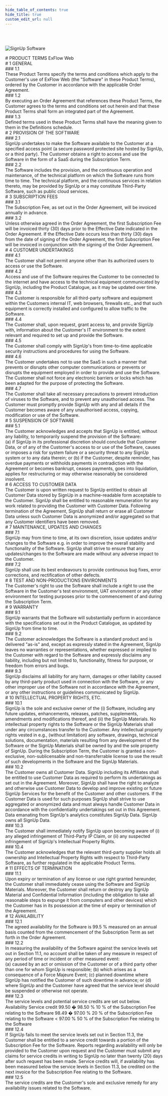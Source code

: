 ```yaml
---
hide_table_of_contents: true
hide_title: true
custom_edit_url: null
---
```

<div class="agreement-doc">
<br/><br/>

![SignUp Software](./img/signup_logo_black.png)


<div class="paragraph-big">
# PRODUCT TERMS ExFlow Web 
</div>


<div class="paragraph-big">
# 1 GENERAL 
</div>
<div class="paragraph">
### 1.1<div class="paragraph-text">These Product Terms specify the terms and conditions which apply to the Customer's use of ExFlow Web (the "Software" in these Product Terms), ordered by the Customer in accordance with the applicable Order Agreement.  </div>
</div>
<div class="paragraph">
### 1.2<div class="paragraph-text">By executing an Order Agreement that references these Product Terms, the Customer agrees to the terms and conditions set out herein and that these Product Terms shall form an integrated part of the Agreement.  </div>
</div>
<div class="paragraph">
### 1.3<div class="paragraph-text">Defined terms used in these Product Terms shall have the meaning given to them in the Definitions schedule. </div>
</div>

<div class="paragraph-big">
# 2 PROVISION OF THE SOFTWARE  
</div>
<div class="paragraph">
### 2.1<div class="paragraph-text">SignUp undertakes to make the Software available to the Customer at a specified access point (a secure password protected site hosted by SignUp, or a third party). The Customer obtains a right to access and use the Software in the form of a SaaS during the Subscription Term.  </div>
</div>
<div class="paragraph">
### 2.2<div class="paragraph-text">The Software includes the provision, and the continuous operation and maintenance, of the technical platform on which the Software runs from time to time. The technical platform, and the continuous services in relation thereto, may be provided by SignUp or a may constitute Third-Party Software, such as public cloud services.  </div>
</div>

<div class="paragraph-big">
# 3 SUBSCRIPTION FEES 
</div>
<div class="paragraph">
### 3.1<div class="paragraph-text">The Subscription Fee, as set out in the Order Agreement, will be invoiced annually in advance.  </div>
</div>
<div class="paragraph">
### 3.2<div class="paragraph-text">Unless otherwise agreed in the Order Agreement, the first Subscription Fee will be invoiced thirty (30) days prior to the Effective Date indicated in the Order Agreement. If the Effective Date occurs less than thirty (30) days from the date of signing of the Order Agreement, the first Subscription Fee will be invoiced in conjunction with the signing of the Order Agreement. </div>
</div>

<div class="paragraph-big">
# 4 CUSTOMER UNDERTAKINGS   
</div>
<div class="paragraph">
### 4.1<div class="paragraph-text">The Customer shall not permit anyone other than its authorized users to access or use the Software.  </div>
</div>
<div class="paragraph">
### 4.2<div class="paragraph-text">Access and use of the Software requires the Customer to be connected to the internet and have access to the technical equipment communicated by SignUp, including the Product Catalogue, as it may be updated over time.  </div>
</div>
<div class="paragraph">
### 4.3<div class="paragraph-text">The Customer is responsible for all third-party software and equipment within the Customers internal IT, web browsers, firewalls etc., and that such equipment is correctly installed and configured to allow traffic to the Software.  </div>
</div>
<div class="paragraph">
### 4.4<div class="paragraph-text">The Customer shall, upon request, grant access to, and provide SignUp with, information about the Customer's IT environment to the extent relevant and required to set up and provide the Software.  </div>
</div>
<div class="paragraph">
### 4.5<div class="paragraph-text">The Customer shall comply with SignUp's from time-to-time applicable security instructions and procedures for using the Software.  </div>
</div>
<div class="paragraph">
### 4.6<div class="paragraph-text">The Customer undertakes not to use the SaaS in such a manner that prevents or disrupts other computer communications or prevents or disrupts the equipment employed in order to provide and use the Software. The Customer shall not force any electronic barriers or locks which has been adapted for the purpose of protecting the Software.  </div>
</div>
<div class="paragraph">
### 4.7<div class="paragraph-text">The Customer shall take all necessary precautions to prevent introduction of viruses to the Software, and to prevent any unauthorised access. The Customer must promptly provide SignUp with any and all details if the Customer becomes aware of any unauthorised access, copying, modification or use of the Software. </div>
</div>

<div class="paragraph-big">
# 5 SUSPENSION OF SOFTWARE 
</div>
<div class="paragraph">
### 5.1<div class="paragraph-text">The Customer acknowledges and accepts that SignUp is entitled, without any liability, to temporarily suspend the provision of the Software: </div>
</div>
(a) if SignUp in its professional discretion should conclude that Customer Data, or of any of the Customer's access to or use of the Software, causes or imposes a risk for system failure or a security threat to any SignUp system or to any data therein; or  
(b) if the Customer, despite reminder, has overdue payments or withholds payments in contradiction with the Agreement or becomes bankrupt, ceases payments, goes into liquidation, applies for restructuring or may otherwise reasonably be considered insolvent. 

<div class="paragraph-big">
# 6 ACCESS TO CUSTOMER DATA 
</div>
The Customer is upon written request to SignUp entitled to obtain all Customer Data stored by SignUp in a machine-readable form acceptable to the Customer. SignUp shall be entitled to reasonable remuneration for any work related to providing the Customer with Customer Data. Following termination of the Agreement, SignUp shall return or erase all Customer Data unless such Customer Data is anonymized and/or aggregated so that any Customer identifiers have been removed.  

<div class="paragraph-big">
# 7 MAINTENANCE, UPDATES AND CHANGES  
</div>
<div class="paragraph">
### 7.1<div class="paragraph-text">SignUp may from time to time, at its own discretion, issue updates and/or changes to the Software e.g. in order to improve the overall stability and functionality of the Software. SignUp shall strive to ensure that any updates/changes to the Software are made without any adverse impact to the Customer.  </div>
</div>
<div class="paragraph">
### 7.2<div class="paragraph-text">SignUp shall use its best endeavours to provide continuous bug fixes, error corrections, and rectification of other defects. </div>
</div>

<div class="paragraph-big">
# 8 TEST AND NON-PRODUCTIONS ENVIRONMENTS 
</div>
The Customer's right to use the Software shall include a right to use the Software in the Customer's test environment, UAT environment or any other environment for testing purposes prior to the commencement of and during the Subscription Term.  

<div class="paragraph-big">
# 9 WARRANTY 
</div>
<div class="paragraph">
### 9.1<div class="paragraph-text">SignUp warrants that the Software will substantially perform in accordance with the specifications set out in the Product Catalogue, as updated by SignUp from time to time.  </div>
</div>
<div class="paragraph">
### 9.2<div class="paragraph-text">The Customer acknowledges the Software is a standard product and is delivered "as-is" and, except as expressly stated in the Agreement, SignUp leaves no warranties or representations, whether expressed or implied to the Customer with regard to the Software and expressly disclaims any liability, including but not limited to, functionality, fitness for purpose, or freedom from errors and bugs. </div>
</div>
<div class="paragraph">
### 9.3<div class="paragraph-text">SignUp disclaims all liability for any harm, damages or other liability caused by any third-party product used in connection with the Software, or any other improper use of the Software not in accordance with the Agreement, or any other instructions or guidelines communicated by SignUp.  </div>
</div>

<div class="paragraph-big">
# 10 INTELLECTUAL PROPERTY RIGHTS, ETC.  
</div>
<div class="paragraph">
### 10.1<div class="paragraph-text">SignUp is the sole and exclusive owner of the (i) Software, including any future updates, enhancements, releases, patches, supplements, amendments and modifications thereof, and (ii) the SignUp Materials. No intellectual property rights to the Software or the SignUp Materials shall under any circumstances transfer to the Customer. Any intellectual property rights vested in e.g., (without limitation) any software, drawings, technical solutions, documentation, materials resulting from any development of the Software or the SignUp Materials shall be owned by and the sole property of SignUp. During the Subscription Term, the Customer is granted a non-exclusive, non-sublicensable and non-transferrable license to use the result of such developments in the Software and the SignUp Materials. </div>
</div>
<div class="paragraph">
### 10.2<div class="paragraph-text">The Customer owns all Customer Data. SignUp including its Affiliates shall be entitled to use Customer Data as required to perform its undertakings as set out in the Agreement. Moreover, SignUp shall have the right to analyze and otherwise use Customer Data to develop and improve existing or future SignUp Services for the benefit of the Customer and other customers. If the Customer Data is used for such purposes SignUp shall strive to use aggregated or anonymized data and must always handle Customer Data in accordance with the confidentiality undertakings set out in this Agreement. Data emanating from SignUp's analytics constitutes SignUp Data. SignUp owns all SignUp Data. </div>
</div>
<div class="paragraph">
### 10.3<div class="paragraph-text">The Customer shall immediately notify SignUp upon becoming aware of (i) any alleged infringement of Third-Party IP Claim, or (ii) any suspected infringement of SignUp's Intellectual Property Rights. </div>
</div>
<div class="paragraph">
### 10.4<div class="paragraph-text">The Customer acknowledges that the relevant third-party supplier holds all ownership and Intellectual Property Rights with respect to Third-Party Software, as further regulated in the applicable Product Terms.   </div>
</div>

<div class="paragraph-big">
# 11 EFFECTS OF TERMINATION 
</div>
<div class="paragraph">
### 11.1<div class="paragraph-text">Upon expiry or termination of any license or use right granted hereunder, the Customer shall immediately cease using the Software and SignUp Materials. Moreover, the Customer shall return or destroy any SignUp Material and Confidential Information (including the obligation to take all reasonable steps to expunge it from computers and other devices) which the Customer has in its possession at the time of expiry or termination of the Agreement. </div>
</div>

<div class="paragraph-big">
# 12 AVAILABILITY 
</div>
<div class="paragraph">
### 12.1<div class="paragraph-text">The agreed availability for the Software is 99.5 % measured on an annual basis counted from the commencement of the Subscription Term as set forth in the Order Agreement. </div>
</div>
<div class="paragraph">
### 12.2<div class="paragraph-text">In measuring the availability of the Software against the service levels set out in Section 11.1, no account shall be taken of any measure in respect of any period of time or incident or other measured event: </div>
</div>
(a) caused by an act or omission of the Customer or of a third party other than one for whom SignUp is responsible; 
(b) which arises as a consequence of a Force Majeure Event; 
(c) planned downtime where SignUp has notified the Customer of such downtime in advance; or 
(d) where SignUp and the Customer have agreed that the service level should be suspended or otherwise not operate. 
<div class="paragraph">
### 12.3<div class="paragraph-text">The service levels and potential service credits are set out below. </div>
</div>
Availability Service credit 
99.50 � 98.50 % 
10 % of the Subscription Fee relating to the Software 
98.49 � 97.00 % 
20 % of the Subscription Fee relating to the Software 
< 97.00 % 
50 % of the Subscription Fee relating to the Software 
<div class="paragraph">
### 12.4<div class="paragraph-text">If SignUp fails to meet the service levels set out in Section 11.3, the Customer shall be entitled to a service credit towards a portion of the Subscription Fee for the Software. Reports regarding availability will only be provided to the Customer upon request and the Customer must submit any claims for service credits in writing to SignUp no later than twenty (20) days after such request has been made. Service credits will, if availability has been measured below the service levels in Section 11.3, be credited on the next invoice for the Subscription Fee relating to the Software. </div>
</div>
<div class="paragraph">
### 12.5<div class="paragraph-text">The service credits are the Customer's sole and exclusive remedy for any availability issues related to the Software. </div>
</div>



</div>
